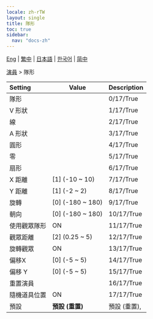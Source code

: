 ```yaml
---
locale: zh-rTW
layout: single
title: 隊形
toc: true
sidebar:
  nav: "docs-zh"
---
```

[Eng](/dancexr/menu/2025.4/actors/formation) | [繁中](/tw/dancexr/menu/2025.4/actors/formation) | [日本語](/jp/dancexr/menu/2025.4/actors/formation) | [한국어](/kr/dancexr/menu/2025.4/actors/formation) | [简中](/zh/dancexr/menu/2025.4/actors/formation)

[演員](../menu#演員) > 隊形



| Setting | Value | Description |
| :--- | --- | :--- |
| 隊形 || 0/17/True
| V 形狀 || 1/17/True
| 線 || 2/17/True
| A 形狀 || 3/17/True
| 圓形 || 4/17/True
| 零 || 5/17/True
| 扇形 || 6/17/True
| X 距離 | [1] (-10 ~ 10) | 7/17/True
| Y 距離 | [1] (-2 ~ 2) | 8/17/True
| 旋轉 | [0] (-180 ~ 180) | 9/17/True
| 朝向 | [0] (-180 ~ 180) | 10/17/True
| 使用觀眾隊形 | ON | 11/17/True
| 觀眾距離 | [2] (0.25 ~ 5) | 12/17/True
| 旋轉觀眾 | ON | 13/17/True
| 偏移X | [0] (-5 ~ 5) | 14/17/True
| 偏移 Y | [0] (-5 ~ 5) | 15/17/True
| 重置演員 || 16/17/True
| 隨機道具位置 | ON | 17/17/True
| 預設 | **預設 (重置)** | 預設 (重置),  |
